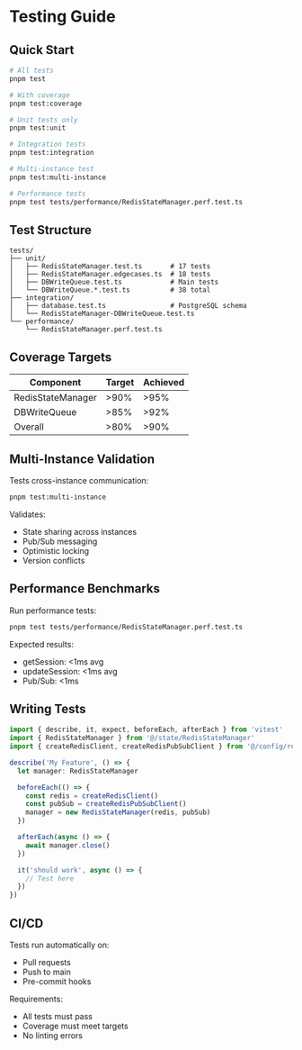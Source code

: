 # Testing Guide

## Quick Start

```bash
# All tests
pnpm test

# With coverage
pnpm test:coverage

# Unit tests only
pnpm test:unit

# Integration tests
pnpm test:integration

# Multi-instance test
pnpm test:multi-instance

# Performance tests
pnpm test tests/performance/RedisStateManager.perf.test.ts
```

## Test Structure

```
tests/
├── unit/
│   ├── RedisStateManager.test.ts       # 17 tests
│   ├── RedisStateManager.edgecases.ts  # 18 tests
│   ├── DBWriteQueue.test.ts            # Main tests
│   └── DBWriteQueue.*.test.ts          # 38 total
├── integration/
│   ├── database.test.ts                # PostgreSQL schema
│   └── RedisStateManager-DBWriteQueue.test.ts
└── performance/
    └── RedisStateManager.perf.test.ts
```

## Coverage Targets

| Component | Target | Achieved |
|-----------|--------|----------|
| RedisStateManager | >90% | >95% |
| DBWriteQueue | >85% | >92% |
| Overall | >80% | >90% |

## Multi-Instance Validation

Tests cross-instance communication:
```bash
pnpm test:multi-instance
```

Validates:
- State sharing across instances
- Pub/Sub messaging
- Optimistic locking
- Version conflicts

## Performance Benchmarks

Run performance tests:
```bash
pnpm test tests/performance/RedisStateManager.perf.test.ts
```

Expected results:
- getSession: <1ms avg
- updateSession: <1ms avg
- Pub/Sub: <1ms

## Writing Tests

```typescript
import { describe, it, expect, beforeEach, afterEach } from 'vitest'
import { RedisStateManager } from '@/state/RedisStateManager'
import { createRedisClient, createRedisPubSubClient } from '@/config/redis'

describe('My Feature', () => {
  let manager: RedisStateManager

  beforeEach(() => {
    const redis = createRedisClient()
    const pubSub = createRedisPubSubClient()
    manager = new RedisStateManager(redis, pubSub)
  })

  afterEach(async () => {
    await manager.close()
  })

  it('should work', async () => {
    // Test here
  })
})
```

## CI/CD

Tests run automatically on:
- Pull requests
- Push to main
- Pre-commit hooks

Requirements:
- All tests must pass
- Coverage must meet targets
- No linting errors
